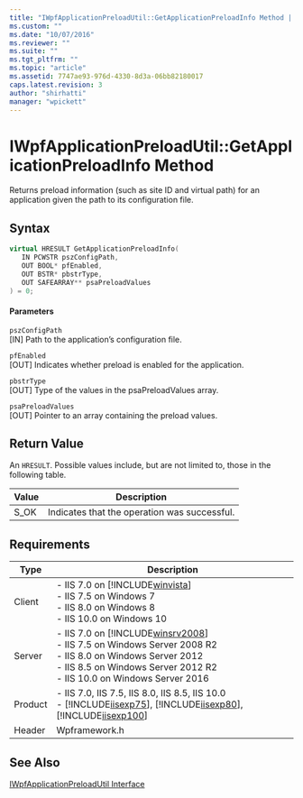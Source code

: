 ```yaml
---
title: "IWpfApplicationPreloadUtil::GetApplicationPreloadInfo Method | Microsoft Docs"
ms.custom: ""
ms.date: "10/07/2016"
ms.reviewer: ""
ms.suite: ""
ms.tgt_pltfrm: ""
ms.topic: "article"
ms.assetid: 7747ae93-976d-4330-8d3a-06bb82180017
caps.latest.revision: 3
author: "shirhatti"
manager: "wpickett"
---
```

# IWpfApplicationPreloadUtil::GetApplicationPreloadInfo Method
Returns preload information (such as site ID and virtual path) for an application given the path to its configuration file.  
  
## Syntax  
  
```cpp  
virtual HRESULT GetApplicationPreloadInfo(  
   IN PCWSTR pszConfigPath,  
   OUT BOOL* pfEnabled,  
   OUT BSTR* pbstrType,  
   OUT SAFEARRAY** psaPreloadValues  
) = 0;  
```  
  
#### Parameters  
 `pszConfigPath`  
 [IN] Path to the application’s configuration file.  
  
 `pfEnabled`  
 [OUT] Indicates whether preload is enabled for the application.  
  
 `pbstrType`  
 [OUT] Type of the values in the psaPreloadValues array.  
  
 `psaPreloadValues`  
 [OUT] Pointer to an array containing the preload values.  
  
## Return Value  
 An `HRESULT`. Possible values include, but are not limited to, those in the following table.  
  
|Value|Description|  
|-----------|-----------------|  
|S_OK|Indicates that the operation was successful.|  
  
## Requirements  
  
|Type|Description|  
|----------|-----------------|  
|Client|-   IIS 7.0 on [!INCLUDE[winvista](../../wmi-provider/includes/winvista-md.md)]<br />-   IIS 7.5 on Windows 7<br />-   IIS 8.0 on Windows 8<br />-   IIS 10.0 on Windows 10|  
|Server|-   IIS 7.0 on [!INCLUDE[winsrv2008](../../wmi-provider/includes/winsrv2008-md.md)]<br />-   IIS 7.5 on Windows Server 2008 R2<br />-   IIS 8.0 on Windows Server 2012<br />-   IIS 8.5 on Windows Server 2012 R2<br />-   IIS 10.0 on Windows Server 2016|  
|Product|-   IIS 7.0, IIS 7.5, IIS 8.0, IIS 8.5, IIS 10.0<br />-   [!INCLUDE[iisexp75](../../web-development-reference/native-code-api-reference/includes/iisexp75-md.md)], [!INCLUDE[iisexp80](../../web-development-reference/native-code-api-reference/includes/iisexp80-md.md)], [!INCLUDE[iisexp100](../../web-development-reference/native-code-api-reference/includes/iisexp100-md.md)]|  
|Header|Wpframework.h|  
  
## See Also  
 [IWpfApplicationPreloadUtil Interface](../../web-development-reference\native-code-api-reference/iwpfapplicationpreloadutil-interface.md)